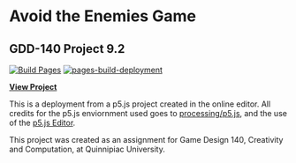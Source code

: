 # Avoid the Enemies Game

## GDD-140 Project 9.2

[![Build Pages](https://github.com/LittleTealeaf/GDD-140-Project-9.2/actions/workflows/github-pages.yml/badge.svg)](https://github.com/LittleTealeaf/GDD-140-Project-9.2/actions/workflows/github-pages.yml) [![pages-build-deployment](https://github.com/LittleTealeaf/GDD-140-Project-9.2/actions/workflows/pages/pages-build-deployment/badge.svg)](https://github.com/LittleTealeaf/GDD-140-Project-9.2/actions/workflows/pages/pages-build-deployment)

[**View Project**](https://littletealeaf.github.io/GDD-140-Project-9.2/)

This is a deployment from a p5.js project created in the online editor. All credits for the p5.js enviornment used goes to [processing/p5.js](https://github.com/processing/p5.js), and the use of the [p5.js Editor](https://editor.p5js.org/).

This project was created as an assignment for Game Design 140, Creativity and Computation, at Quinnipiac University.
